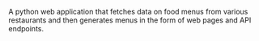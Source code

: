 A python web application that fetches data on food menus from various restaurants and then generates menus in the form of web pages and API endpoints.
